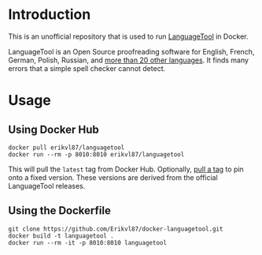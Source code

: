 # Introduction
This is an unofficial repository that is used to run [LanguageTool](https://www.languagetool.org/) in Docker.

LanguageTool is an Open Source proofreading software for English, French, German, Polish, Russian, and [more than 20 other languages](https://languagetool.org/languages/). It finds many errors that a simple spell checker cannot detect.

# Usage

## Using Docker Hub
```
docker pull erikvl87/languagetool
docker run --rm -p 8010:8010 erikvl87/languagetool
```

This will pull the `latest` tag from Docker Hub. Optionally, [pull a tag](https://hub.docker.com/r/erikvl87/languagetool/tags) to pin onto a fixed version. These versions are derived from the official LanguageTool releases.

## Using the Dockerfile
```
git clone https://github.com/Erikvl87/docker-languagetool.git
docker build -t languagetool .
docker run --rm -it -p 8010:8010 languagetool
```

